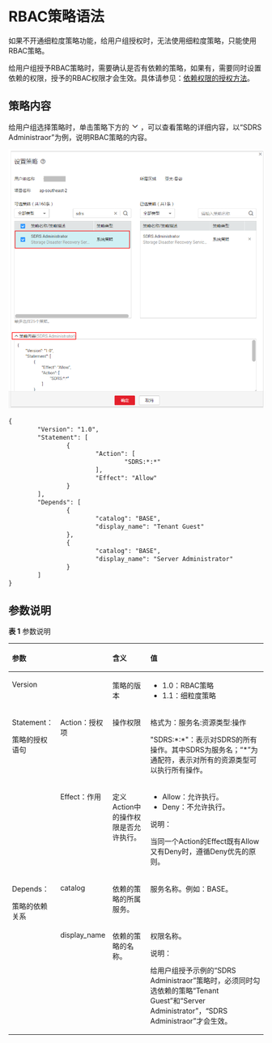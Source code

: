 # RBAC策略语法<a name="iam_01_0601"></a>

如果不开通细粒度策略功能，给用户组授权时，无法使用细粒度策略，只能使用RBAC策略。

给用户组授予RBAC策略时，需要确认是否有依赖的策略，如果有，需要同时设置依赖的权限，授予的RBAC权限才会生效。具体请参见：[依赖权限的授权方法](依赖权限的授权方法.md)。

## 策略内容<a name="zh-cn_topic_0165687178_section9359105292516"></a>

给用户组选择策略时，单击策略下方的![](figures/zh-cn_image_0171335316.png)，可以查看策略的详细内容，以“SDRS Administraor”为例，说明RBAC策略的内容。

![](figures/zh-cn_image_0171335317.png)

```
{
        "Version": "1.0",
        "Statement": [
                {
                        "Action": [
                                "SDRS:*:*"
                        ],
                        "Effect": "Allow"
                }
        ],
        "Depends": [
                {
                        "catalog": "BASE",
                        "display_name": "Tenant Guest"
                },
                {
                        "catalog": "BASE",
                        "display_name": "Server Administrator"
                }
        ]
}
```

## 参数说明<a name="zh-cn_topic_0165687178_section1057124415300"></a>

**表 1**  参数说明

<a name="table263109993745"></a>
<table><thead align="left"><tr id="row5964380593745"><th class="cellrowborder" colspan="2" valign="top" id="mcps1.2.5.1.1"><p id="p3840680793745"><a name="p3840680793745"></a><a name="p3840680793745"></a>参数</p>
</th>
<th class="cellrowborder" valign="top" id="mcps1.2.5.1.2"><p id="p2394366493745"><a name="p2394366493745"></a><a name="p2394366493745"></a>含义</p>
</th>
<th class="cellrowborder" valign="top" id="mcps1.2.5.1.3"><p id="p6038866693745"><a name="p6038866693745"></a><a name="p6038866693745"></a>值</p>
</th>
</tr>
</thead>
<tbody><tr id="row33603866145041"><td class="cellrowborder" colspan="2" valign="top" headers="mcps1.2.5.1.1 "><p id="p6202570314511"><a name="p6202570314511"></a><a name="p6202570314511"></a>Version</p>
</td>
<td class="cellrowborder" valign="top" headers="mcps1.2.5.1.2 "><p id="p5802604114511"><a name="p5802604114511"></a><a name="p5802604114511"></a>策略的版本</p>
</td>
<td class="cellrowborder" valign="top" headers="mcps1.2.5.1.3 "><a name="ul2002846815829"></a><a name="ul2002846815829"></a><ul id="ul2002846815829"><li>1.0：RBAC策略</li><li>1.1：细粒度策略</li></ul>
</td>
</tr>
<tr id="row3390115193745"><td class="cellrowborder" rowspan="2" valign="top" width="14.2%" headers="mcps1.2.5.1.1 "><p id="p2571453445"><a name="p2571453445"></a><a name="p2571453445"></a>Statement：</p>
<p id="p4120437893745"><a name="p4120437893745"></a><a name="p4120437893745"></a>策略的授权语句</p>
</td>
<td class="cellrowborder" valign="top" width="14.280000000000001%" headers="mcps1.2.5.1.1 "><p id="p15225242142620"><a name="p15225242142620"></a><a name="p15225242142620"></a>Action：授权项</p>
</td>
<td class="cellrowborder" valign="top" width="17.25%" headers="mcps1.2.5.1.2 "><p id="p22261942112610"><a name="p22261942112610"></a><a name="p22261942112610"></a>操作权限</p>
</td>
<td class="cellrowborder" valign="top" width="54.269999999999996%" headers="mcps1.2.5.1.3 "><p id="p22471177492"><a name="p22471177492"></a><a name="p22471177492"></a>格式为：服务名:资源类型:操作</p>
<p id="p1780485644612"><a name="p1780485644612"></a><a name="p1780485644612"></a>"SDRS:*:*"：表示对SDRS的所有操作。其中SDRS为服务名；“*”为通配符，表示对所有的资源类型可以执行所有操作。</p>
</td>
</tr>
<tr id="row14410123292620"><td class="cellrowborder" valign="top" headers="mcps1.2.5.1.1 "><p id="p154997388265"><a name="p154997388265"></a><a name="p154997388265"></a>Effect：作用</p>
</td>
<td class="cellrowborder" valign="top" headers="mcps1.2.5.1.1 "><p id="p1043912593493"><a name="p1043912593493"></a><a name="p1043912593493"></a>定义Action中的操作权限是否允许执行。</p>
</td>
<td class="cellrowborder" valign="top" headers="mcps1.2.5.1.2 "><a name="ul10506203862610"></a><a name="ul10506203862610"></a><ul id="ul10506203862610"><li>Allow：允许执行。</li><li>Deny：不允许执行。</li></ul>
<div class="note" id="note273204052719"><a name="note273204052719"></a><a name="note273204052719"></a><span class="notetitle"> 说明： </span><div class="notebody"><p id="p1074104019279"><a name="p1074104019279"></a><a name="p1074104019279"></a>当同一个Action的Effect既有Allow又有Deny时，遵循Deny优先的原则。</p>
</div></div>
</td>
</tr>
<tr id="row1374963893745"><td class="cellrowborder" rowspan="2" valign="top" width="14.2%" headers="mcps1.2.5.1.1 "><p id="p3501469920235"><a name="p3501469920235"></a><a name="p3501469920235"></a>Depends：</p>
<p id="p128610994517"><a name="p128610994517"></a><a name="p128610994517"></a>策略的依赖关系</p>
</td>
<td class="cellrowborder" valign="top" width="14.280000000000001%" headers="mcps1.2.5.1.1 "><p id="p2969357393745"><a name="p2969357393745"></a><a name="p2969357393745"></a>catalog</p>
</td>
<td class="cellrowborder" valign="top" width="17.25%" headers="mcps1.2.5.1.2 "><p id="p7299184515112"><a name="p7299184515112"></a><a name="p7299184515112"></a>依赖的策略的所属服务。</p>
</td>
<td class="cellrowborder" valign="top" width="54.269999999999996%" headers="mcps1.2.5.1.3 "><p id="p250437493745"><a name="p250437493745"></a><a name="p250437493745"></a>服务名称。例如：BASE。</p>
</td>
</tr>
<tr id="row1979566093745"><td class="cellrowborder" valign="top" headers="mcps1.2.5.1.1 "><p id="p5663788193745"><a name="p5663788193745"></a><a name="p5663788193745"></a>display_name</p>
</td>
<td class="cellrowborder" valign="top" headers="mcps1.2.5.1.1 "><p id="p0173165825112"><a name="p0173165825112"></a><a name="p0173165825112"></a>依赖的策略的名称。</p>
</td>
<td class="cellrowborder" valign="top" headers="mcps1.2.5.1.2 "><p id="p1935892693745"><a name="p1935892693745"></a><a name="p1935892693745"></a>权限名称。</p>
<div class="note" id="note1885115616538"><a name="note1885115616538"></a><a name="note1885115616538"></a><span class="notetitle"> 说明： </span><div class="notebody"><p id="p19372161025415"><a name="p19372161025415"></a><a name="p19372161025415"></a>给用户组授予示例的“SDRS Administraor”策略时，必须同时勾选依赖的策略“Tenant Guest”和“Server Administrator”，“SDRS Administraor”才会生效。</p>
</div></div>
</td>
</tr>
</tbody>
</table>

